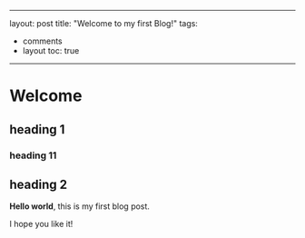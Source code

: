 
---
layout: post
title:  "Welcome to my first Blog!"
tags:
  - comments
  - layout
toc: true
---

# Welcome

## heading 1

### heading 11

## heading 2

**Hello world**, this is my first blog post.

I hope you like it!
